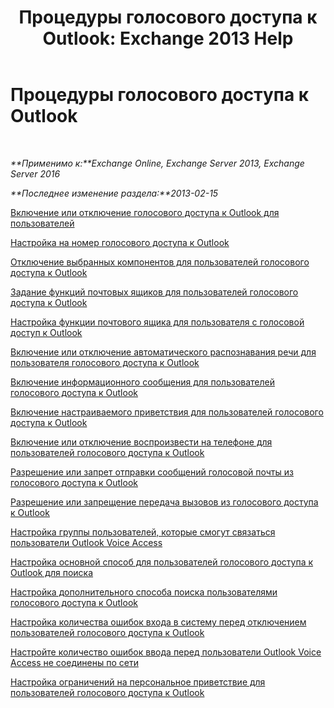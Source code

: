 ﻿---
title: 'Процедуры голосового доступа к Outlook: Exchange 2013 Help'
TOCTitle: Процедуры голосового доступа к Outlook
ms:assetid: 1cab0106-1ec2-4257-8911-32a1e73b185d
ms:mtpsurl: https://technet.microsoft.com/ru-ru/library/JJ863109(v=EXCHG.150)
ms:contentKeyID: 50556346
ms.date: 05/22/2018
mtps_version: v=EXCHG.150
ms.translationtype: MT
---

# Процедуры голосового доступа к Outlook

 

_**Применимо к:**Exchange Online, Exchange Server 2013, Exchange Server 2016_

_**Последнее изменение раздела:**2013-02-15_

[Включение или отключение голосового доступа к Outlook для пользователей](enable-or-disable-outlook-voice-access-for-users-exchange-2013-help.md)

[Настройка на номер голосового доступа к Outlook](configure-an-outlook-voice-access-number-exchange-2013-help.md)

[Отключение выбранных компонентов для пользователей голосового доступа к Outlook](disable-selected-features-for-outlook-voice-access-users-exchange-2013-help.md)

[Задание функций почтовых ящиков для пользователей голосового доступа к Outlook](set-mailbox-features-for-outlook-voice-access-users-exchange-2013-help.md)

[Настройка функции почтового ящика для пользователя с голосовой доступ к Outlook](set-mailbox-features-for-an-outlook-voice-access-user-exchange-2013-help.md)

[Включение или отключение автоматического распознавания речи для пользователя голосового доступа к Outlook](enable-or-disable-automatic-speech-recognition-for-an-outlook-voice-access-user-exchange-2013-help.md)

[Включение информационного сообщения для пользователей голосового доступа к Outlook](enable-an-informational-announcement-for-outlook-voice-access-users-exchange-2013-help.md)

[Включение настраиваемого приветствия для пользователей голосового доступа к Outlook](enable-a-customized-greeting-for-outlook-voice-access-users-exchange-2013-help.md)

[Включение или отключение воспроизвести на телефоне для пользователей голосового доступа к Outlook](enable-or-disable-play-on-phone-for-outlook-voice-access-users-exchange-2013-help.md)

[Разрешение или запрет отправки сообщений голосовой почты из голосового доступа к Outlook](enable-or-disable-sending-voice-messages-from-outlook-voice-access-exchange-2013-help.md)

[Разрешение или запрещение передача вызовов из голосового доступа к Outlook](enable-or-prevent-transferring-calls-from-outlook-voice-access-exchange-2013-help.md)

[Настройка группы пользователей, которые смогут связаться пользователи Outlook Voice Access](configure-the-group-of-users-that-outlook-voice-access-users-can-contact-exchange-2013-help.md)

[Настройка основной способ для пользователей голосового доступа к Outlook для поиска](configure-the-primary-way-for-outlook-voice-access-users-to-search-exchange-2013-help.md)

[Настройка дополнительного способа поиска пользователями голосового доступа к Outlook](configure-the-secondary-way-for-outlook-voice-access-users-to-search-exchange-2013-help.md)

[Настройка количества ошибок входа в систему перед отключением пользователей голосового доступа к Outlook](configure-the-number-of-sign-in-failures-before-outlook-voice-access-users-are-disconnected-exchange-2013-help.md)

[Настройте количество ошибок ввода перед пользователи Outlook Voice Access не соединены по сети](configure-the-number-of-input-failures-before-outlook-voice-access-users-are-disconnected-exchange-2013-help.md)

[Настройка ограничений на персональное приветствие для пользователей голосового доступа к Outlook](configure-the-limit-on-personal-greetings-for-outlook-voice-access-users-exchange-2013-help.md)

